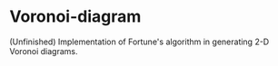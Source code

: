 # Voronoi-diagram
(Unfinished) Implementation of Fortune's algorithm in generating 2-D Voronoi diagrams.

